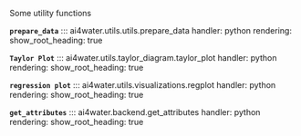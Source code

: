 Some utility functions

        
**`prepare_data`**
::: ai4water.utils.utils.prepare_data
    handler: python
    rendering:
        show_root_heading: true
        
**`Taylor Plot`**
::: ai4water.utils.taylor_diagram.taylor_plot
    handler: python
    rendering:
        show_root_heading: true

**`regression plot`**
::: ai4water.utils.visualizations.regplot
    handler: python
    rendering:
        show_root_heading: true

**`get_attributes`**
::: ai4water.backend.get_attributes
    handler: python
    rendering:
        show_root_heading: true